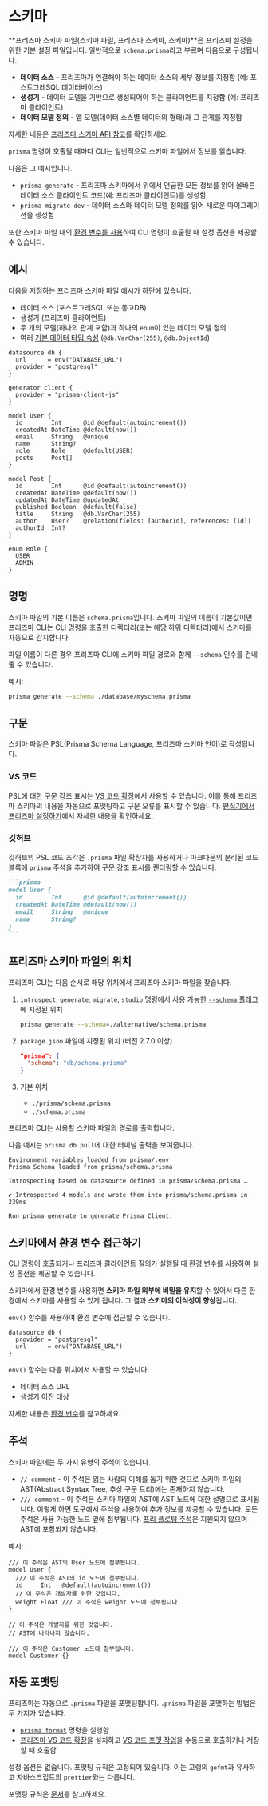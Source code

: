 # 스키마

**프리즈마 스키마 파일(스키마 파일, 프리즈마 스키마, 스키마)**은 프리즈마 설정을 위한 기본 설정 파일입니다. 일반적으로 `schema.prisma`라고 부르며 다음으로 구성됩니다.

- **데이터 소스** - 프리즈마가 연결해야 하는 데이터 소스의 세부 정보를 지정함 (예: 포스트그레SQL 데이터베이스)
- **생성기** - 데이터 모델을 기반으로 생성되어야 하는 클라이언트를 지정함 (예: 프리즈마 클라이언트)
- **데이터 모델 정의** - 앱 모델(데이터 소스별 데이터의 형태)과 그 관계를 지정함

자세한 내용은 [프리즈마 스키마 API 참고](https://www.prisma.io/docs/reference/api-reference/prisma-schema-reference)를 확인하세요.

`prisma` 명령이 호출될 때마다 CLI는 일반적으로 스키마 파일에서 정보를 읽습니다.

다음은 그 예시입니다.

- `prisma generate` - 프리즈마 스키마에서 위에서 언급한 모든 정보를 읽어 올바른 데이터 소스 클라이언트 코드(예: 프리즈마 클라이언트)를 생성함
- `prisma migrate dev` - 데이터 소스와 데이터 모델 정의를 읽어 새로운 마이그레이션을 생성함

또한 스키마 파일 내의 [환경 변수를 사용](https://www.prisma.io/docs/concepts/components/prisma-schema#accessing-environment-variables-from-the-schema)하여 CLI 명령이 호출될 때 설정 옵션을 제공할 수 있습니다.

## 예시

다음을 지정하는 프리즈마 스키마 파일 예시가 하단에 있습니다.

- 데이터 소스 (포스트그레SQL 또는 몽고DB)
- 생성기 (프리즈마 클라이언트)
- 두 개의 모델(하나의 관계 포함)과 하나의 `enum`이 있는 데이터 모델 정의
- 여러 [기본 데이터 타입 속성](https://www.prisma.io/docs/concepts/components/prisma-schema/data-model#native-type-mapping) (`@db.VarChar(255)`, `@db.ObjectId`)

```prisma
datasource db {
  url      = env("DATABASE_URL")
  provider = "postgresql"
}

generator client {
  provider = "prisma-client-js"
}

model User {
  id        Int      @id @default(autoincrement())
  createdAt DateTime @default(now())
  email     String   @unique
  name      String?
  role      Role     @default(USER)
  posts     Post[]
}

model Post {
  id        Int      @id @default(autoincrement())
  createdAt DateTime @default(now())
  updatedAt DateTime @updatedAt
  published Boolean  @default(false)
  title     String   @db.VarChar(255)
  author    User?    @relation(fields: [authorId], references: [id])
  authorId  Int?
}

enum Role {
  USER
  ADMIN
}
```

## 명명

스키마 파일의 기본 이름은 `schema.prisma`입니다. 스키마 파일의 이름이 기본값이면 프리즈마 CLI는 CLI 명령을 호출한 디렉터리(또는 해당 하위 디렉터리)에서 스키마를 자동으로 감지합니다.

파일 이름이 다른 경우 프리즈마 CLI에 스키마 파일 경로와 함께 `--schema` 인수를 건네줄 수 있습니다.

예시:

```bash
prisma generate --schema ./database/myschema.prisma
```

## 구문

스키마 파일은 PSL(Prisma Schema Language, 프리즈마 스키마 언어)로 작성됩니다.

### VS 코드

PSL에 대한 구문 강조 표시는 [VS 코드 확장](https://marketplace.visualstudio.com/items?itemName=Prisma.prisma)에서 사용할 수 있습니다. 이를 통해 프리즈마 스키마의 내용을 자동으로 포맷팅하고 구문 오류를 표시할 수 있습니다. [편집기에서 프리즈마 설정하기](https://www.prisma.io/docs/guides/development-environment/editor-setup)에서 자세한 내용을 확인하세요.

### 깃허브

깃허브의 PSL 코드 조각은 `.prisma` 파일 확장자를 사용하거나 마크다운의 분리된 코드 블록에 `prisma` 주석을 추가하여 구문 강조 표시를 렌더링할 수 있습니다.

~~~markdown
```prisma
model User {
  id        Int      @id @default(autoincrement())
  createdAt DateTime @default(now())
  email     String   @unique
  name      String?
}
```
~~~

## 프리즈마 스키마 파일의 위치

프리즈마 CLI는 다음 순서로 해당 위치에서 프리즈마 스키마 파일을 찾습니다.

1. `introspect`, `generate`, `migrate`, `studio` 명령에서 사용 가능한 [`--schema` 플래그](https://www.prisma.io/docs/reference/api-reference/command-reference)에 지정된 위치

    ```bash
    prisma generate --schema=./alternative/schema.prisma
    ```

2. `package.json` 파일에 지정된 위치 (버전 2.7.0 이상)

    ```json
    "prisma": {
      "schema": "db/schema.prisma"
    }
    ```

3. 기본 위치
   - `./prisma/schema.prisma`
   - `./schema.prisma`

프리즈마 CLI는 사용할 스키마 파일의 경로를 출력합니다.

다음 예시는 `prisma db pull`에 대한 터미널 출력을 보여줍니다.

```text {1}
Environment variables loaded from prisma/.env
Prisma Schema loaded from prisma/schema.prisma

Introspecting based on datasource defined in prisma/schema.prisma …

✔ Introspected 4 models and wrote them into prisma/schema.prisma in 239ms

Run prisma generate to generate Prisma Client.
```

## 스키마에서 환경 변수 접근하기

CLI 명령이 호출되거나 프리즈마 클라이언트 질의가 실행될 때 환경 변수를 사용하여 설정 옵션을 제공할 수 있습니다.

스키마에서 환경 변수를 사용하면 **스키마 파일 외부에 비밀을 유지**할 수 있어서 다른 환경에서 스키마를 사용할 수 있게 됩니다. 그 결과 **스키마의 이식성이 향상**됩니다.

`env()` 함수를 사용하여 환경 변수에 접근할 수 있습니다.

```prisma
datasource db {
  provider = "postgresql"
  url      = env("DATABASE_URL")
}
```

`env()` 함수는 다음 위치에서 사용할 수 있습니다.

- 데이터 소스 URL
- 생성기 이진 대상

자세한 내용은 [환경 변수](https://www.prisma.io/docs/guides/development-environment/environment-variables)를 참고하세요.

## 주석

스키마 파일에는 두 가지 유형의 주석이 있습니다.

- `// comment` - 이 주석은 읽는 사람의 이해를 돕기 위한 것으로 스키마 파일의 AST(Abstract Syntax Tree, 추상 구문 트리)에는 존재하지 않습니다.
- `/// comment` - 이 주석은 스키마 파일의 AST에 AST 노드에 대한 설명으로 표시됩니다. 이렇게 하면 도구에서 주석을 사용하여 추가 정보를 제공할 수 있습니다. 모든 주석은 사용 가능한 노드 옆에 첨부됩니다. [프리 플로팅 주석](https://github.com/prisma/prisma/issues/3544)은 지원되지 않으며 AST에 포함되지 않습니다.

예시:

```prisma
/// 이 주석은 AST의 User 노드에 첨부됩니다.
model User {
  /// 이 주석은 AST의 id 노드에 첨부됩니다.
  id     Int   @default(autoincrement())
  // 이 주석은 개발자를 위한 것입니다.
  weight Float /// 이 주석은 weight 노드에 첨부됩니다.
}

// 이 주석은 개발자를 위한 것입니다.
// AST에 나타나지 않습니다.

/// 이 주석은 Customer 노드에 첨부됩니다.
model Customer {}
```

## 자동 포맷팅

프리즈마는 자동으로 `.prisma` 파일을 포맷팅합니다. `.prisma` 파일을 포맷하는 방법은 두 가지가 있습니다.

- [`prisma format`](https://www.prisma.io/docs/reference/api-reference/command-reference#forma) 명령을 실행함
- [프리즈마 VS 코드 확장](https://marketplace.visualstudio.com/items?itemName=Prisma.prisma)을 설치하고 [VS 코드 포맷 작업](https://code.visualstudio.com/docs/editor/codebasics#_formatting)을 수동으로 호출하거나 저장할 때 호출함

설정 옵션은 없습니다. 포맷팅 규칙은 고정되어 있습니다. 이는 고랭의 `gofmt`과 유사하고 자바스크립트의 `prettier`와는 다릅니다.

포맷팅 규칙은 [문서](https://www.prisma.io/docs/concepts/components/prisma-schema#formatting-rules)를 참고하세요.

